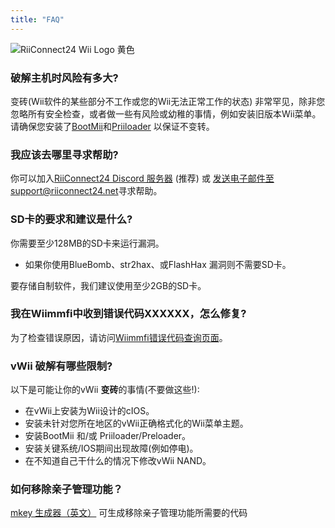 ```yaml
---
title: "FAQ"
---
```


![RiiConnect24 Wii Logo 黄色](/images/Wii_Yellow_Gray.jpg)

### 破解主机时风险有多大?
变砖(Wii软件的某些部分不工作或您的Wii无法正常工作的状态) 非常罕见，除非您忽略所有安全检查，或者做一些有风险或幼稚的事情，例如安装旧版本Wii菜单。 请确保您安装了[BootMii](bootmii)和[Priiloader](priiloader) 以保证不变转。

### 我应该去哪里寻求帮助?
你可以加入[RiiConnect24 Discord 服务器](https://discord.gg/rc24) (推荐) 或 [发送电子邮件至 support@riiconnect24.net](mailto:support@riiconnect24.net)寻求帮助。

### SD卡的要求和建议是什么?
你需要至少128MB的SD卡来运行漏洞。

- 如果你使用BlueBomb、str2hax、或FlashHax 漏洞则不需要SD卡。

要存储自制软件，我们建议使用至少2GB的SD卡。

### 我在Wiimmfi中收到错误代码XXXXXX，怎么修复?
为了检查错误原因，请访问[Wiimmfi错误代码查询页面](https://wiimmfi.de/error)。

### vWii 破解有哪些限制?
以下是可能让你的vWii **变砖**的事情(不要做这些!):
* 在vWii上安装为Wii设计的cIOS。
* 安装未针对您所在地区的vWii正确格式化的Wii菜单主题。
* 安装BootMii 和/或 Priiloader/Preloader。
* 安装关键系统/IOS期间出现故障(例如停电)。
* 在不知道自己干什么的情况下修改vWii NAND。

### 如何移除亲子管理功能？
[mkey 生成器（英文）](https://mkey.salthax.org) 可生成移除亲子管理功能所需要的代码
